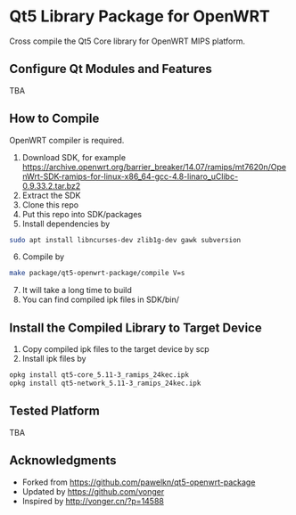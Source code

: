 # Qt5 Library Package for OpenWRT

Cross compile the Qt5 Core library for OpenWRT MIPS platform.

## Configure Qt Modules and Features

TBA

## How to Compile

OpenWRT compiler is required.

1. Download SDK, for example https://archive.openwrt.org/barrier_breaker/14.07/ramips/mt7620n/OpenWrt-SDK-ramips-for-linux-x86_64-gcc-4.8-linaro_uClibc-0.9.33.2.tar.bz2  
2. Extract the SDK  
3. Clone this repo  
4. Put this repo into SDK/packages  
5. Install dependencies by  
```bash
sudo apt install libncurses-dev zlib1g-dev gawk subversion
```
6. Compile by
```bash
make package/qt5-openwrt-package/compile V=s  
```
7. It will take a long time to build  
8. You can find compiled ipk files in SDK/bin/  

## Install the Compiled Library to Target Device

1. Copy compiled ipk files to the target device by scp  
2. Install ipk files by  
```bash
opkg install qt5-core_5.11-3_ramips_24kec.ipk
opkg install qt5-network_5.11-3_ramips_24kec.ipk

```

## Tested Platform

TBA

## Acknowledgments

* Forked from https://github.com/pawelkn/qt5-openwrt-package  
* Updated by https://github.com/vonger  
* Inspired by http://vonger.cn/?p=14588  
